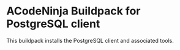 # ACodeNinja Buildpack for PostgreSQL client

This buildpack installs the PostgreSQL client and associated tools.
